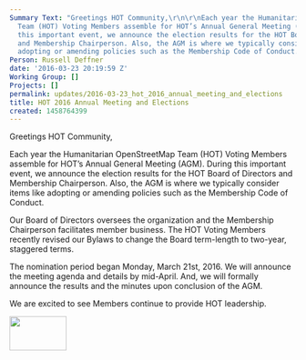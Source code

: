 ```yaml
---
Summary Text: "Greetings HOT Community,\r\n\r\nEach year the Humanitarian OpenStreetMap
  Team (HOT) Voting Members assemble for HOT’s Annual General Meeting (AGM). During
  this important event, we announce the election results for the HOT Board of Directors
  and Membership Chairperson. Also, the AGM is where we typically consider items like
  adopting or amending policies such as the Membership Code of Conduct."
Person: Russell Deffner
date: '2016-03-23 20:19:59 Z'
Working Group: []
Projects: []
permalink: updates/2016-03-23_hot_2016_annual_meeting_and_elections
title: HOT 2016 Annual Meeting and Elections
created: 1458764399
---
```

<p id="docs-internal-guid-c643684a-a51f-4b4a-1114-a2454a3ac607" dir="ltr">Greetings HOT Community,</p><p dir="ltr">Each year the Humanitarian OpenStreetMap Team (HOT) Voting Members assemble for HOT’s Annual General Meeting (AGM). During this important event, we announce the election results for the HOT Board of Directors and Membership Chairperson. Also, the AGM is where we typically consider items like adopting or amending policies such as the Membership Code of Conduct.</p><p dir="ltr">Our Board of Directors oversees the organization and the Membership Chairperson facilitates member business. The HOT Voting Members recently revised our Bylaws to change the Board term-length to two-year, staggered terms. &nbsp;</p><p dir="ltr">The nomination period began Monday, March 21st, 2016. We will announce the meeting agenda and details by mid-April. And, we will formally announce the results and the minutes upon conclusion of the AGM.</p><p dir="ltr"><span id="docs-internal-guid-c643684a-a523-ca5a-a388-cdaf8bc6cd93">We are excited to see Members continue to provide HOT leadership.</span></p><p dir="ltr"><img class="image-thumbnail" src="/sites/default/files/styles/thumbnail/public/500px-Hot_logo.png?itok=JtdzYDET" alt="" width="100" height="60"></p>
